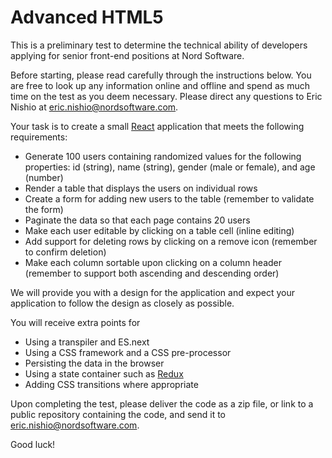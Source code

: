 # Advanced HTML5

This is a preliminary test to determine the technical ability of developers applying for senior front-end positions at Nord Software.

Before starting, please read carefully through the instructions below. You are free to look up any information online and offline and spend as much time on the test as you deem necessary. Please direct any questions to Eric Nishio at eric.nishio@nordsoftware.com.

Your task is to create a small [React](https://facebook.github.io/react/) application that meets the following requirements:

- Generate 100 users containing randomized values for the following properties: id (string), name (string), gender (male or female), and age (number)
- Render a table that displays the users on individual rows
- Create a form for adding new users to the table (remember to validate the form)
- Paginate the data so that each page contains 20 users
- Make each user editable by clicking on a table cell (inline editing)
- Add support for deleting rows by clicking on a remove icon (remember to confirm deletion)
- Make each column sortable upon clicking on a column header (remember to support both ascending and descending order)

We will provide you with a design for the application and expect your application to follow the design as closely as possible.

You will receive extra points for

- Using a transpiler and ES.next
- Using a CSS framework and a CSS pre-processor
- Persisting the data in the browser
- Using a state container such as [Redux](http://redux.js.org)
- Adding CSS transitions where appropriate

Upon completing the test, please deliver the code as a zip file, or link to a public repository containing the code, and send it to eric.nishio@nordsoftware.com.

Good luck!
